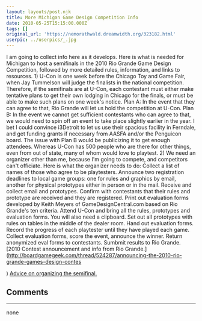 ```yaml
---
layout: layouts/post.njk
title: More Michigan Game Design Competition Info
date: 2010-05-25T15:15:00.000Z
tags: []
original_url: 'https://nemorathwald.dreamwidth.org/323182.html'
userpic: ../userpics/_.jpg
---
```

I am going to collect info here as it develops. Here is what is needed for Michigan to host a semifinals in the 2010 Rio Grande Game Design Competition, followed by more detailed rules, information, and links to resources. 1) U-Con is one week before the Chicago Toy and Game Fair, when Jay Tummelson will judge the finalists in the national competition. Therefore, if the semifinals are at U-Con, each contestant must either make tentative plans to get their own lodging in Chicago for the finals, or must be able to make such plans on one week's notice. Plan A: In the event that they can agree to that, Rio Grande will let us hold the competition at U-Con. Plan B: In the event we cannot get sufficient contestants who can agree to that, we would need to spin off an event to take place slightly earlier in the year. I bet I could convince i3Detroit to let us use their spacious facility in Ferndale, and get funding grants if necessary from AASFA and/or the Penguicon board. The issue with Plan B would be publicizing it to get enough attendees. Whereas U-Con has 500 people who are there for other things, even from out of state, many of whom would love to playtest. 2) We need an organizer other than me, because I'm going to compete, and competitors can't officiate. Here is what the organizer needs to do: Collect a list of names of those who agree to be playtesters. Announce two registration deadlines to local game groups: one for rules and graphics by email, another for physical prototypes either in person or in the mail. Receive and collect email and prototypes. Confirm with contestants that their rules and prototype are received and they are registered. Print out evaluation forms developed by Keith Meyers of GameDesignCentral.com based on Rio Grande's ten criteria. Attend U-Con and bring all the rules, prototypes and evaluation forms. You will also need a clipboard. Set out all prototypes with rules on tables in the middle of the dealer room. Hand out evaluation forms. Record the progress of each playtester until they have played each game. Collect evaluation forms, score the event, announce the winner. Return anonymized eval forms to contestants. Sumbmit results to Rio Grande. [2010 Contest announcement and info from Rio Grande.](http://boardgamegeek.com/thread/524287/announcing-the-2010-rio-grande-games-design-contes

) [Advice on organizing the semifinal.](http://www.boardgamegeek.com/article/4003925)

## Comments

---

none
